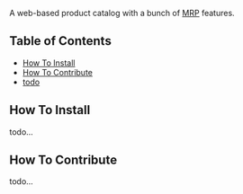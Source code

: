 A web-based product catalog with a bunch of [MRP](https://en.wikipedia.org/wiki/Material_requirements_planning) features.

## Table of Contents

- [How To Install](#how-to-install)
- [How To Contribute](#how-to-contribute)
- [todo](#todo)

## How To Install

todo...


## How To Contribute

todo...

